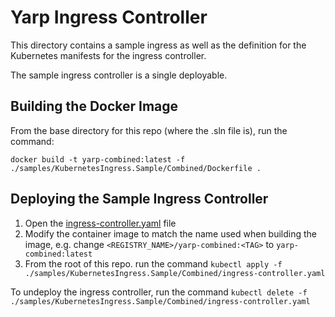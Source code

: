 # Yarp Ingress Controller

This directory contains a sample ingress as well as the definition for the Kubernetes manifests for the ingress controller.

The sample ingress controller is a single deployable.

## Building the Docker Image

From the base directory for this repo (where the .sln file is), run the command:

```
docker build -t yarp-combined:latest -f ./samples/KubernetesIngress.Sample/Combined/Dockerfile .
```

## Deploying the Sample Ingress Controller

1. Open the [ingress-controller.yaml](./ingress-controller.yaml) file
2. Modify the container image to match the name used when building the image, e.g. change `<REGISTRY_NAME>/yarp-combined:<TAG>` to `yarp-combined:latest`
3. From the root of this repo. run the command `kubectl apply -f ./samples/KubernetesIngress.Sample/Combined/ingress-controller.yaml`

To undeploy the ingress controller, run the command `kubectl delete -f ./samples/KubernetesIngress.Sample/Combined/ingress-controller.yaml`
